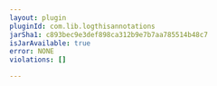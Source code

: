 ```yaml
---
layout: plugin
pluginId: com.lib.logthisannotations
jarSha1: c893bec9e3def898ca312b9e7b7aa785514b48c7
isJarAvailable: true
error: NONE
violations: []

---
```

